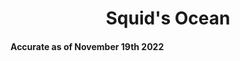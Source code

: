 <center><h1>Squid's Ocean</h1></center>
<h4><span class="headline">Accurate as of November 19th 2022</span></h4>
